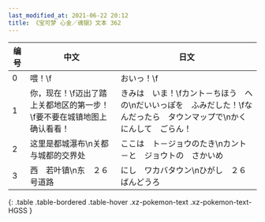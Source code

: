 ```yaml
---
last_modified_at: 2021-06-22 20:12
title: 《宝可梦 心金／魂银》文本 362
---
```

| 编号 | 中文 | 日文 |
| ---- | ---- | ---- |
| 0 | 喂！\f | おいっ！\f |
| 1 | 你，现在！\f迈出了踏上关都地区的第一步！\f要不要在城镇地图上确认看看！ | きみは　いま！\fカント－ちほう　への\nだいいっぽを　ふみだした！\fなんだったら　タウンマップで\nかくにんして　ごらん！ |
| 2 | 这里是都城瀑布\n关都与城都的交界处 | ここは　ト－ジョウのたき\nカント－と　ジョウトの　さかいめ |
| 3 | 西　若叶镇\n东　２６号道路 | にし　ワカバタウン\nひがし　２６ばんどうろ |
{: .table .table-bordered .table-hover .xz-pokemon-text .xz-pokemon-text-HGSS }
